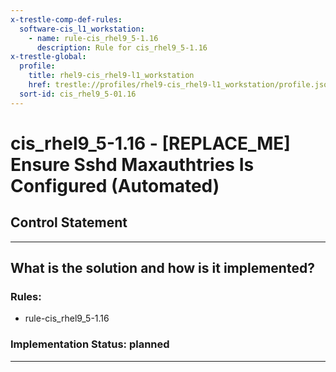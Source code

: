 ```yaml
---
x-trestle-comp-def-rules:
  software-cis_l1_workstation:
    - name: rule-cis_rhel9_5-1.16
      description: Rule for cis_rhel9_5-1.16
x-trestle-global:
  profile:
    title: rhel9-cis_rhel9-l1_workstation
    href: trestle://profiles/rhel9-cis_rhel9-l1_workstation/profile.json
  sort-id: cis_rhel9_5-01.16
---
```


# cis_rhel9_5-1.16 - \[REPLACE_ME\] Ensure Sshd Maxauthtries Is Configured (Automated)

## Control Statement

______________________________________________________________________

## What is the solution and how is it implemented?

<!-- For implementation status enter one of: implemented, partial, planned, alternative, not-applicable -->

<!-- Note that the list of rules under ### Rules: is read-only and changes will not be captured after assembly to JSON -->

<!-- Add control implementation description here for control: cis_rhel9_5-1.16 -->

### Rules:

  - rule-cis_rhel9_5-1.16

### Implementation Status: planned

______________________________________________________________________
